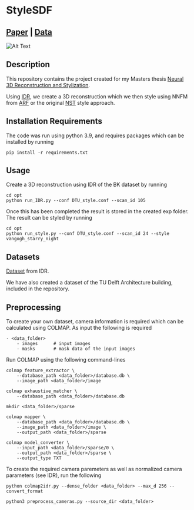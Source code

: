 # StyleSDF

## [Paper](https://repository.tudelft.nl/islandora/object/uuid:7f8ef49b-7c9c-4281-bd93-b921d9b28d49/datastream/OBJ/download) | [Data]()

![Alt Text](./media/bkgogh.gif)

## Description

This repository contains the project created for my Masters thesis [Neural 3D Reconstruction and Stylization](https://repository.tudelft.nl/islandora/object/uuid:7f8ef49b-7c9c-4281-bd93-b921d9b28d49?collection=education).

Using [IDR](https://lioryariv.github.io/idr/), we create a 3D reconstruction which we then style using NNFM from [ARF](https://www.cs.cornell.edu/projects/arf/) or the original [NST](https://www.cv-foundation.org/openaccess/content_cvpr_2016/papers/Gatys_Image_Style_Transfer_CVPR_2016_paper.pdf) style approach.

## Installation Requirements

The code was run using python 3.9, and requires packages which can be installed by running
```
pip install -r requirements.txt
```

## Usage

Create a 3D reconstruction using IDR of the BK dataset by running

```
cd opt
python run_IDR.py --conf DTU_style.conf --scan_id 105
```

Once this has been completed the result is stored in the created exp folder.
The result can be styled by running

```
cd opt
python run_style.py --conf DTU_style.conf --scan_id 24 --style vangogh_starry_night
```
## Datasets

[Dataset](https://www.dropbox.com/sh/5tam07ai8ch90pf/AADniBT3dmAexvm_J1oL__uoa) from IDR.

We have also created a dataset of the TU Delft Architecture building, included in the repository.

## Preprocessing

To create your own dataset, camera information is required which can be calculated using COLMAP. As input the following is required

```
- <data_folder>
    - images      # input images
    - masks       # mask data of the input images
```

Run COLMAP using the following command-lines


```
colmap feature_extractor \
    --database_path <data_folder>/database.db \
    --image_path <data_folder>/image

colmap exhaustive_matcher \
    --database_path <data_folder>/database.db

mkdir <data_folder>/sparse

colmap mapper \
    --database_path <data_folder>/database.db \
    --image_path <data_folder>/image \
    --output_path <data_folder>/sparse

colmap model_converter \
    --input_path <data_folder>/sparse/0 \
    --output_path <data_folder>/sparse \
    --output_type TXT
```
To create the required camera paremeters as well as normalized camera parameters (see IDR), run the following
```
python colmap2idr.py --dense_folder <data_folder> --max_d 256 --convert_format

python3 preprocess_cameras.py --source_dir <data_folder>
```
